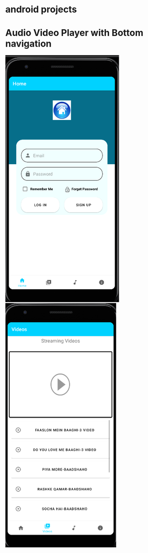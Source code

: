 # android projects

# Audio Video Player with Bottom navigation 

![alt text](https://github.com/Indreshkashyap/android/blob/main/Audio%5CVideo%20Player/1.png)![alt text](https://github.com/Indreshkashyap/android/blob/main/Audio%5CVideo%20Player/2.png)
